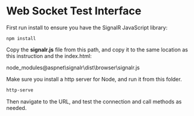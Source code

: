 # Web Socket Test Interface

First run install to ensure you have the SignalR JavaScript library:

```
npm install
```

Copy the **signalr.js** file from this path, and copy it to the same location as this instruction and the index.html:

node_modules\@aspnet\signalr\dist\browser\signalr.js

Make sure you install a http server for Node, and run it from this folder.

```sh
http-serve
```

Then navigate to the URL, and test the connection and call methods as needed.
